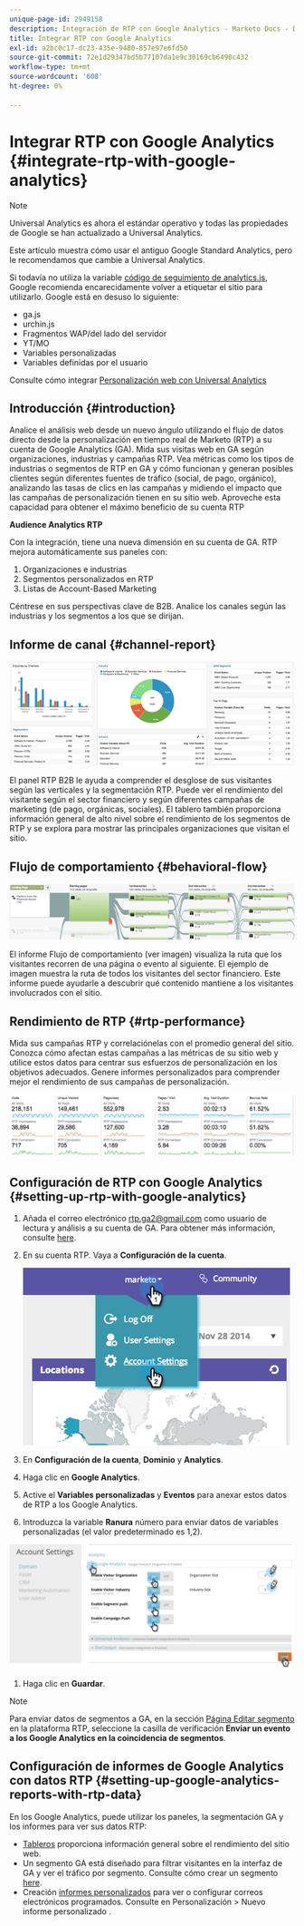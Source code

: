 ```yaml
---
unique-page-id: 2949158
description: Integración de RTP con Google Analytics - Marketo Docs - Documentación del producto
title: Integrar RTP con Google Analytics
exl-id: a2bc0c17-dc23-435e-9480-857e97e6fd50
source-git-commit: 72e1d29347bd5b77107da1e9c30169cb6490c432
workflow-type: tm+mt
source-wordcount: '608'
ht-degree: 0%

---
```


# Integrar RTP con Google Analytics {#integrate-rtp-with-google-analytics}

>[!NOTE]
>
>Universal Analytics es ahora el estándar operativo y todas las propiedades de Google se han actualizado a Universal Analytics.
>
>Este artículo muestra cómo usar el antiguo Google Standard Analytics, pero le recomendamos que cambie a Universal Analytics.
>
>Si todavía no utiliza la variable [código de seguimiento de analytics.js](https://developers.google.com/analytics/devguides/collection/analyticsjs/), Google recomienda encarecidamente volver a etiquetar el sitio para utilizarlo. Google está en desuso lo siguiente:
>
>* ga.js
>* urchin.js
>* Fragmentos WAP/del lado del servidor
>* YT/MO
>* Variables personalizadas
>* Variables definidas por el usuario
>
>Consulte cómo integrar [Personalización web con Universal Analytics](/help/marketo/product-docs/web-personalization/reporting-for-web-personalization/web-analytics-integrations/integrate-rtp-with-google-universal-analytics.md)

## Introducción {#introduction}

Analice el análisis web desde un nuevo ángulo utilizando el flujo de datos directo desde la personalización en tiempo real de Marketo (RTP) a su cuenta de Google Analytics (GA). Mida sus visitas web en GA según organizaciones, industrias y campañas RTP. Vea métricas como los tipos de industrias o segmentos de RTP en GA y cómo funcionan y generan posibles clientes según diferentes fuentes de tráfico (social, de pago, orgánico), analizando las tasas de clics en las campañas y midiendo el impacto que las campañas de personalización tienen en su sitio web. Aproveche esta capacidad para obtener el máximo beneficio de su cuenta RTP

**Audience Analytics RTP**

Con la integración, tiene una nueva dimensión en su cuenta de GA. RTP mejora automáticamente sus paneles con:

1. Organizaciones e industrias
1. Segmentos personalizados en RTP
1. Listas de Account-Based Marketing

Céntrese en sus perspectivas clave de B2B. Analice los canales según las industrias y los segmentos a los que se dirijan.

## Informe de canal {#channel-report}

![](assets/image2014-11-28-16-3a39-3a28.png)

El panel RTP B2B le ayuda a comprender el desglose de sus visitantes según las verticales y la segmentación RTP. Puede ver el rendimiento del visitante según el sector financiero y según diferentes campañas de marketing (de pago, orgánicas, sociales). El tablero también proporciona información general de alto nivel sobre el rendimiento de los segmentos de RTP y se explora para mostrar las principales organizaciones que visitan el sitio.

## Flujo de comportamiento {#behavioral-flow}

![](assets/image2014-11-28-16-3a40-3a43.png)

El informe Flujo de comportamiento (ver imagen) visualiza la ruta que los visitantes recorren de una página o evento al siguiente. El ejemplo de imagen muestra la ruta de todos los visitantes del sector financiero. Este informe puede ayudarle a descubrir qué contenido mantiene a los visitantes involucrados con el sitio.

## Rendimiento de RTP {#rtp-performance}

Mida sus campañas RTP y correlaciónelas con el promedio general del sitio. Conozca cómo afectan estas campañas a las métricas de su sitio web y utilice estos datos para centrar sus esfuerzos de personalización en los objetivos adecuados. Genere informes personalizados para comprender mejor el rendimiento de sus campañas de personalización.

![](assets/image2014-11-28-16-3a47-3a0.png)

## Configuración de RTP con Google Analytics {#setting-up-rtp-with-google-analytics}

1. Añada el correo electrónico rtp.ga2@gmail.com como usuario de lectura y análisis a su cuenta de GA. Para obtener más información, consulte [here](https://support.google.com/analytics/answer/2884495?hl=en).

1. En su cuenta RTP. Vaya a **Configuración de la cuenta**.

   ![](assets/image2014-11-28-16-3a54-3a40.png)

1. En **Configuración de la cuenta**, **Dominio** y **Analytics**.

1. Haga clic en **Google Analytics**.

1. Active el **Variables personalizadas** y **Eventos** para anexar estos datos de RTP a los Google Analytics.

1. Introduzca la variable **Ranura** número para enviar datos de variables personalizadas (el valor predeterminado es 1,2).

![](assets/image2014-11-28-17-3a0-3a17.png)

1. Haga clic en **Guardar**.

>[!NOTE]
>
>Para enviar datos de segmentos a GA, en la sección [Página Editar segmento](/help/marketo/product-docs/web-personalization/using-web-segments/create-a-basic-web-segment.md) en la plataforma RTP, seleccione la casilla de verificación **Enviar un evento a los Google Analytics en la coincidencia de segmentos**.

## Configuración de informes de Google Analytics con datos RTP {#setting-up-google-analytics-reports-with-rtp-data}

En los Google Analytics, puede utilizar los paneles, la segmentación GA y los informes para ver sus datos RTP:

* [Tableros](https://support.google.com/analytics/answer/1068216?hl=en) proporciona información general sobre el rendimiento del sitio web.
* Un segmento GA está diseñado para filtrar visitantes en la interfaz de GA y ver el tráfico por segmento. Consulte cómo crear un segmento [here](https://support.google.com/analytics/answer/3124493?hl=en).
* Creación [informes personalizados](https://support.google.com/analytics/answer/1033013?hl=en) para ver o configurar correos electrónicos programados. Consulte en Personalización > Nuevo informe personalizado .
